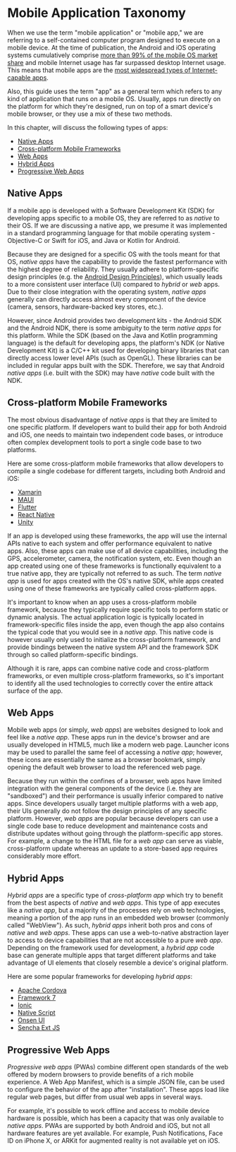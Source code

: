 # Mobile Application Taxonomy

When we use the term "mobile application" or "mobile app," we are referring to a self-contained computer program designed to execute on a mobile device. At the time of publication, the Android and iOS operating systems cumulatively comprise [more than 99% of the mobile OS market share](https://www.idc.com/promo/smartphone-market-share/os) and mobile Internet usage has far surpassed desktop Internet usage. This means that mobile apps are the [most widespread types of Internet-capable apps](https://www.idc.com/promo/smartphone-market-share/os).

Also, this guide uses the term "app" as a general term which refers to any kind of application that runs on a mobile OS. Usually, apps run directly on the platform for which they're designed, run on top of a smart device's mobile browser, or they use a mix of these two methods.

In this chapter, will discuss the following types of apps:

- [Native Apps](#native-apps)
- [Cross-platform Mobile Frameworks](#cross-platform-mobile-frameworks)
- [Web Apps](#web-apps)
- [Hybrid Apps](#hybrid-apps)
- [Progressive Web Apps](#progressive-web-apps)

## Native Apps

If a mobile app is developed with a Software Development Kit (SDK) for developing apps specific to a mobile OS, they are referred to as _native_ to their OS. If we are discussing a native app, we presume it was implemented in a standard programming language for that mobile operating system - Objective-C or Swift for iOS, and Java or Kotlin for Android.

Because they are designed for a specific OS with the tools meant for that OS, _native apps_ have the capability to provide the fastest performance with the highest degree of reliability. They usually adhere to platform-specific design principles (e.g. the [Android Design Principles](https://developer.android.com/design "Android Design Principles")), which usually leads to a more consistent user interface (UI) compared to _hybrid_ or _web_ apps. Due to their close integration with the operating system, _native apps_ generally can directly access almost every component of the device (camera, sensors, hardware-backed key stores, etc.).

However, since Android provides two development kits - the Android SDK and the Android NDK, there is some ambiguity to the term _native apps_ for this platform. While the SDK (based on the Java and Kotlin programming language) is the default for developing apps, the platform's NDK (or Native Development Kit) is a C/C++ kit used for developing binary libraries that can directly access lower level APIs (such as OpenGL). These libraries can be included in regular apps built with the SDK. Therefore, we say that Android _native apps_ (i.e. built with the SDK) may have _native_ code built with the NDK.

## Cross-platform Mobile Frameworks

The most obvious disadvantage of _native apps_ is that they are limited to one specific platform. If developers want to build their app for both Android and iOS, one needs to maintain two independent code bases, or introduce often complex development tools to port a single code base to two platforms.

Here are some cross-platform mobile frameworks that allow developers to compile a single codebase for different targets, including both Android and iOS:

- [Xamarin](https://dotnet.microsoft.com/apps/xamarin "Xamarin")
- [MAUI](https://dotnet.microsoft.com/en-us/apps/maui ".NET MAUI")
- [Flutter](https://flutter.dev/ "Google Flutter")
- [React Native](https://reactnative.dev/ "React Native")
- [Unity](https://unity.com/ "Unity")

If an app is developed using these frameworks, the app will use the internal APIs native to each system and offer performance equivalent to native apps. Also, these apps can make use of all device capabilities, including the GPS, accelerometer, camera, the notification system, etc. Even though an app created using one of these frameworks is functionally equivalent to a true native app, they are typically not referred to as such. The term _native app_ is used for apps created with the OS's native SDK, while apps created using one of these frameworks are typically called cross-platform apps.

It's important to know when an app uses a cross-platform mobile framework, because they typically require specific tools to perform static or dynamic analysis. The actual application logic is typically located in framework-specific files inside the app, even though the app also contains the typical code that you would see in a _native app_. This native code is however usually only used to initialize the cross-platform framework, and provide bindings between the native system API and the framework SDK through so called platform-specific bindings.

Although it is rare, apps can combine native code and cross-platform frameworks, or even multiple cross-platform frameworks, so it's important to identify all the used technologies to correctly cover the entire attack surface of the app.

## Web Apps

Mobile web apps (or simply, _web apps_) are websites designed to look and feel like a _native app_. These apps run in the device's browser and are usually developed in HTML5, much like a modern web page. Launcher icons may be used to parallel the same feel of accessing a _native app_; however, these icons are essentially the same as a browser bookmark, simply opening the default web browser to load the referenced web page.

Because they run within the confines of a browser, web apps have limited integration with the general components of the device (i.e. they are "sandboxed") and their performance is usually inferior compared to native apps. Since developers usually target multiple platforms with a web app, their UIs generally do not follow the design principles of any specific platform. However, _web apps_ are popular because developers can use a single code base to reduce development and maintenance costs and distribute updates without going through the platform-specific app stores. For example, a change to the HTML file for a _web app_ can serve as viable, cross-platform update whereas an update to a store-based app requires considerably more effort.

## Hybrid Apps

_Hybrid apps_ are a specific type of _cross-platform app_ which try to benefit from the best aspects of _native_ and _web apps_. This type of app executes like a _native app_, but a majority of the processes rely on web technologies, meaning a portion of the app runs in an embedded web browser (commonly called "WebView"). As such, _hybrid apps_ inherit both pros and cons of _native_ and _web apps_. These apps can use a web-to-native abstraction layer to access to device capabilities that are not accessible to a pure _web app_. Depending on the framework used for development, a _hybrid app_ code base can generate multiple apps that target different platforms and take advantage of UI elements that closely resemble a device's original platform.

Here are some popular frameworks for developing _hybrid apps_:

- [Apache Cordova](https://cordova.apache.org/ "Apache Cordova")
- [Framework 7](https://framework7.io/ "Framework 7")
- [Ionic](https://ionicframework.com/ "Ionic")
- [Native Script](https://www.nativescript.org/ "Native Script")
- [Onsen UI](https://onsen.io/ "Onsen UI")
- [Sencha Ext JS](https://www.sencha.com/products/extjs/ "Sencha Ext JS")

## Progressive Web Apps

_Progressive web apps_ (PWAs) combine different open standards of the web offered by modern browsers to provide benefits of a rich mobile experience. A Web App Manifest, which is a simple JSON file, can be used to configure the behavior of the app after "installation". These apps load like regular web pages, but differ from usual web apps in several ways.

For example, it's possible to work offline and access to mobile device hardware is possible, which has been a capacity that was only available to _native apps_. PWAs are supported by both Android and iOS, but not all hardware features are yet available. For example, Push Notifications, Face ID on iPhone X, or ARKit for augmented reality is not available yet on iOS.
